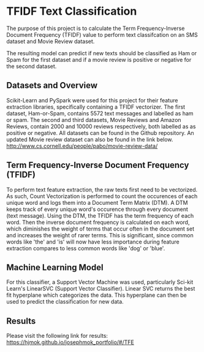 # TFIDF Text Classification

The purpose of this project is to calculate the Term Frequency-Inverse Document Frequency (TFIDF) value to perform text classifcation on an SMS dataset and Movie Review dataset. 

The resulting model can predict if new texts should be classified as Ham or Spam for the first dataset and if a movie review is positive or negative for the second dataset. 

## Datasets and Overview
Scikit-Learn and PySpark were used for this project for their feature extraction libraries, specifically containing a TFIDF vectorizer.
The first dataset, Ham-or-Spam, contains 5572 text messages and labelled as ham or spam. The second and third datasets, Movie Reviews and Amazon Reviews, contain 2000 and 10000 reviews respectively, both labelled as as positive or negative. All datasets can be found in the Github repository. An updated Movie review dataset can also be found in the link below.
http://www.cs.cornell.edu/people/pabo/movie-review-data/

## Term Frequency-Inverse Document Frequency (TFIDF)
To perform text feature extraction, the raw texts first need to be vectorized. As such, Count Vectorization is performed to count the occurences of each unique word and logs them into a Document Term Matrix (DTM). A DTM keeps track of every unique word's occurence through every document (text message).
Using the DTM, the TFIDF has the term frequency of each word. Then the inverse document frequency is calculated on each word, which diminishes the weight of terms that occur often in the document set and increases the weight of rarer terms. This is significant, since common words like 'the' and 'is' will now have less importance during feature extraction compares to less common words like 'dog' or 'blue'.

## Machine Learning Model
For this classifier, a Support Vector Machine was used, particularly Sci-kit Learn's LinearSVC (Support Vector Classifier). Linear SVC returns the best fit hyperplane which categorizes the data. This hyperplane can then be used to predict the classification for new data.

## Results

Please visit the following link for results: https://hjmok.github.io/josephmok_portfolio/#/TFE 
